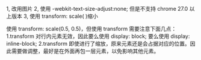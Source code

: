 1, 改用图片
2, 使用 -webkit-text-size-adjust:none; 但是不支持 chrome 27.0 以上版本
3, 使用 transform: scale( )缩小

使用 transform: scale(0.5, 0.5)，但使用 transform 需要注意下面几点：
1.transform 对行内元素无效，因此要么使用 display: block; 要么使用 display: inline-block;
2.transform 即使进行了缩放，原来元素还是会占据对应的位置。因此需要做调整，最好是在外面再包一层元素，以免影响其他元素。
